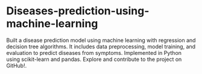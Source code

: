 # Diseases-prediction-using-machine-learning
Built a disease prediction model using machine learning with regression and decision tree algorithms. It includes data preprocessing, model training, and evaluation to predict diseases from symptoms. Implemented in Python using scikit-learn and pandas. Explore and contribute to the project on GitHub!.
